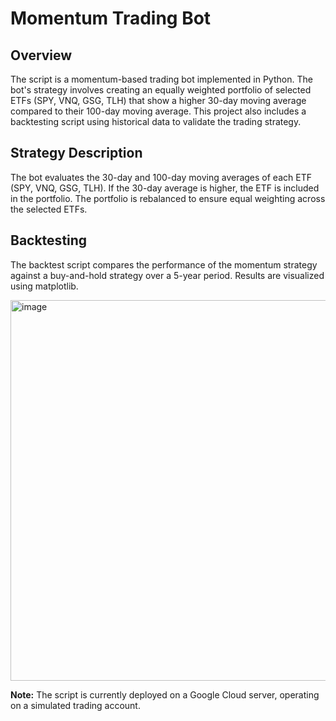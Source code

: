 # Momentum Trading Bot

## Overview
The script is a momentum-based trading bot implemented in Python. The bot's strategy involves creating an equally weighted portfolio of selected ETFs (SPY, VNQ, GSG, TLH) that show a higher 30-day moving average compared to their 100-day moving average. This project also includes a backtesting script using historical data to validate the trading strategy.

## Strategy Description  
The bot evaluates the 30-day and 100-day moving averages of each ETF (SPY, VNQ, GSG, TLH). If the 30-day average is higher, the ETF is included in the portfolio. The portfolio is rebalanced to ensure equal weighting across the selected ETFs.

## Backtesting  
The backtest script compares the performance of the momentum strategy against a buy-and-hold strategy over a 5-year period. Results are visualized using matplotlib.  


  <img width="609" alt="image" src="https://github.com/Landonbads/tradingbot/assets/52727727/389c3587-2c07-4e43-8871-719a33db8974">


**Note:** The script is currently deployed on a Google Cloud server, operating on a simulated trading account.
